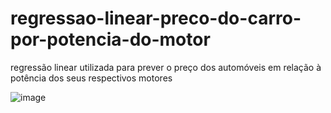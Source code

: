# regressao-linear-preco-do-carro-por-potencia-do-motor
regressão linear utilizada para prever o preço dos automóveis em relação à potência dos seus respectivos motores

![image](https://github.com/user-attachments/assets/a3d34439-c681-42e1-bb27-c574808038ee)
 
